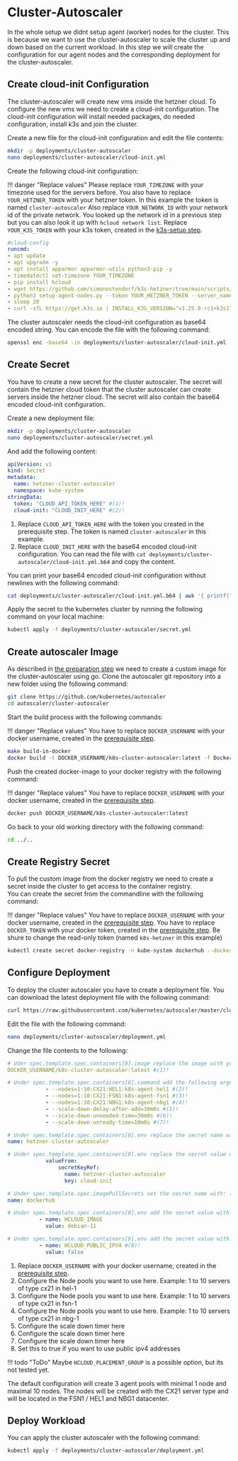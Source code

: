 # Cluster-Autoscaler
In the whole setup we didnt setup agent (worker) nodes for the cluster. This is because we want to use the cluster-autoscaler to scale the cluster up and down based on the current workload. In this step we will create the configuration for our agent nodes and the corresponding deployment for the cluster-autoscaler.

## Create cloud-init Configuration
The cluster-autoscaler will create new vms inside the hetzner cloud. To configure the new vms we need to create a cloud-init configuration. The cloud-init configuration will install needed packages, do needed configuration, install k3s and join the cluster. 

Create a new file for the cloud-init configuration and edit the file contents:
```bash
mkdir -p deployments/cluster-autoscaler
nano deployments/cluster-autoscaler/cloud-init.yml
```

Create the following cloud-init configuration:

!!! danger "Replace values"
    Please replace `YOUR_TIMEZONE` with your timezone used for the servers before.
    You also have to replace `YOUR_HETZNER_TOKEN` with your hetzner token. In this example the token is named `cluster-autoscaler`
    Also replace `YOUR_NETWORK_ID` with your network id of the private network. You looked up the network id in a previous step but you can also look it up with `hcloud network list`.
    Replace `YOUR_K3S_TOKEN` with your k3s token, created in the [k3s-setup step](../../installation/k3s/#token).

```yaml linenums="1" hl_lines="6 9 11"
#cloud-config
runcmd:
- apt update
- apt upgrade -y
- apt install apparmor apparmor-utils python3-pip -y
- timedatectl set-timezone YOUR_TIMEZONE
- pip install hcloud
- wget https://github.com/simonostendorf/k3s-hetzner/tree/main/scripts/setup-agent-nodes.py -o setup-agent-nodes.py
- python3 setup-agent-nodes.py --token YOUR_HETZNER_TOKEN --server_name $(hostname -f) --network_id YOUR_NETWORK_ID
- sleep 20
- curl -sfL https://get.k3s.io | INSTALL_K3S_VERSION="v1.25.0-rc1+k3s1" K3S_TOKEN="YOUR_K3S_TOKEN" K3S_URL="https://10.0.0.100:6443" INSTALL_K3S_EXEC="agent --node-name="$(hostname -f)" --kubelet-arg="cloud-provider=external" --node-ip=$(hostname -I | awk '{print $2}') --node-external-ip=$(hostname -I | awk '{print $1}') --flannel-iface=ens10" sh -
```

The cluster autoscaler needs the cloud-init configuration as base64 encoded string. You can encode the file with the following command:
```bash
openssl enc -base64 -in deployments/cluster-autoscaler/cloud-init.yml -out deployments/cluster-autoscaler/cloud-init.yml.b64
```

## Create Secret
You have to create a new secret for the cluster autoscaler. The secret will contain the hetzner cloud token that the cluster autoscaler can create servers inside the hetzner cloud. The secret will also contain the base64 encoded cloud-init configuration.

Create a new deployment file:
```bash
mkdir -p deployments/cluster-autoscaler
nano deployments/cluster-autoscaler/secret.yml
```

And add the following content:
```yaml linenums="1"
apiVersion: v1
kind: Secret
metadata:
  name: hetzner-cluster-autoscaler
  namespace: kube-system
stringData:
  token: "CLOUD_API_TOKEN_HERE" #(1)!
  cloud-init: "CLOUD_INIT_HERE" #(2)!
```

1. Replace `CLOUD_API_TOKEN_HERE` with the token you created in the prerequisite step. The token is named `cluster-autoscaler` in this example.
2. Replace `CLOUD_INIT_HERE` with the base64 encoded cloud-init configuration. You can read the file with `cat deployments/cluster-autoscaler/cloud-init.yml.b64` and copy the content.

You can print your base64 encoded cloud-init configuration without newlines with the following command:
```bash
cat deployments/cluster-autoscaler/cloud-init.yml.b64 | awk '{ printf("%s", $0) }'
``` 

Apply the secret to the kubernetes cluster by running the following command on your local machine:
```bash
kubectl apply -f deployments/cluster-autoscaler/secret.yml
```

## Create autoscaler Image
As described in [the preparation step](../../prerequisites/local-machine/#go) we need to create a custom image for the cluster-autoscaler using go. 
Clone the autoscaler git repository into a new folder using the following command:
```bash
git clone https://github.com/kubernetes/autoscaler
cd autoscaler/cluster-autoscaler
```

Start the build process with the following commands:

!!! danger "Replace values"
    You have to replace `DOCKER_USERNAME` with your docker username, created in the [prerequisite step](../../prerequisites/container-registry/#create-account).

```bash
make build-in-docker
docker build -t DOCKER_USERNAME/k8s-cluster-autoscaler:latest -f Dockerfile.amd64 .
```

Push the created docker-image to your docker registry with the following command:

!!! danger "Replace values"
    You have to replace `DOCKER_USERNAME` with your docker username, created in the [prerequisite step](../../prerequisites/container-registry/#create-account).

```bash
docker push DOCKER_USERNAME/k8s-cluster-autoscaler:latest
```

Go back to your old working directory with the following command:
```bash
cd ../..
```

## Create Registry Secret
To pull the custom image from the docker registry we need to create a secret inside the cluster to get access to the container registry.  
You can create the secret from the commandline with the following command:

!!! danger "Replace values"
    You have to replace `DOCKER_USERNAME` with your docker username, created in the [prerequisite step](../../prerequisites/container-registry/#create-account).
    You have to replace `DOCKER_TOKEN` with your docker token, created in the [prerequisite step](../../prerequisites/container-registry/#create-token). Be shure to change the read-only token (named `k8s-hetzner` in this example)

```bash
kubectl create secret docker-registry -n kube-system dockerhub --docker-server=docker.io --docker-username=DOCKER_USERNAME --docker-password=DOCKER_TOKEN
```

## Configure Deployment
To deploy the cluster autoscaler you have to create a deployment file. You can download the latest deployment file with the following command:
```bash
curl https://raw.githubusercontent.com/kubernetes/autoscaler/master/cluster-autoscaler/cloudprovider/hetzner/examples/cluster-autoscaler-run-on-master.yaml --create-dirs -L -o deployments/cluster-autoscaler/deployment.yml
```

Edit the file with the following command:
```bash
nano deployments/cluster-autoscaler/deployment.yml
```

Change the file contents to the following:
```yaml linenums="1"
# Uder spec.template.spec.containers[0].image replace the image with your own image
DOCKER_USERNAME/k8s-cluster-autoscaler:latest #(1)!

# Under spec.template.spec.containers[0].command add the following arguments: (after line 168 in this example)
            - --nodes=1:10:CX21:HEL1:k8s-agent-hel1 #(2)!
            - --nodes=1:10:CX21:FSN1:k8s-agent-fsn1 #(3)!
            - --nodes=1:10:CX21:NBG1:k8s-agent-nbg1 #(4)!
            - --scale-down-delay-after-add=30m0s #(5)!
            - --scale-down-unneeded-time=30m0s #(6)!
            - --scale-down-unready-time=10m0s #(7)!

# Under spec.template.spec.containers[0].env replace the secret name with: (line 173 in this example)
name: hetzner-cluster-autoscaler

# Under spec.template.spec.containers[0].env replace the secret value with: (line 176 in this example)
            valueFrom:
                secretKeyRef:
                  name: hetzner-cluster-autoscaler
                  key: cloud-init

# Under spec.template.spec.imagePullSecrets set the secret name with: (line 187 in this example)
name: dockerhub

# Under spec.template.spec.containers[0].env add the secret value with: (eg. after line 180 in this example)
          - name: HCLOUD_IMAGE
            value: debian-11

# Under spec.template.spec.containers[0].env add the secret value with: (eg. after line 180 in this example)
          - name: HCLOUD_PUBLIC_IPV4 #(8)!
            value: false
```

1. Replace `DOCKER_USERNAME` with your docker username, created in the [prerequisite step](../../prerequisites/container-registry/#create-account).
2. Configure the Node pools you want to use here. Example: 1 to 10 servers of type cx21 in hel-1
3. Configure the Node pools you want to use here. Example: 1 to 10 servers of type cx21 in fsn-1
4. Configure the Node pools you want to use here. Example: 1 to 10 servers of type cx21 in nbg-1
5. Configure the scale down timer here
6. Configure the scale down timer here
7. Configure the scale down timer here
8. Set this to true if you want to use public ipv4 addresses

!!! todo "ToDo"
    Maybe `HCLOUD_PLACEMENT_GROUP` is a possible option, but its not tested yet. 

The default configuration will create 3 agent pools with minimal 1 node and maximal 10 nodes. The nodes will be created with the CX21 server type and will be located in the FSN1 / HEL1 and NBG1 datacenter. 

## Deploy Workload
You can apply the cluster autoscaler with the following command:
```bash
kubectl apply -f deployments/cluster-autoscaler/deployment.yml
```